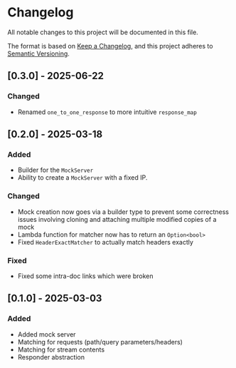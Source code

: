 # Changelog

All notable changes to this project will be documented in this file.

The format is based on [Keep a Changelog](https://keepachangelog.com/en/1.1.0/),
and this project adheres to [Semantic Versioning](https://semver.org/spec/v2.0.0.html).

## [0.3.0] - 2025-06-22
### Changed
- Renamed `one_to_one_response` to more intuitive `response_map` 

## [0.2.0] - 2025-03-18
### Added
- Builder for the `MockServer`
- Ability to create a `MockServer` with a fixed IP.

### Changed
- Mock creation now goes via a builder type to prevent some correctness issues involving cloning and
attaching multiple modified copies of a mock
- Lambda function for matcher now has to return an `Option<bool>`
- Fixed `HeaderExactMatcher` to actually match headers exactly

### Fixed
- Fixed some intra-doc links which were broken

## [0.1.0] - 2025-03-03

### Added
- Added mock server
- Matching for requests (path/query parameters/headers)
- Matching for stream contents
- Responder abstraction
